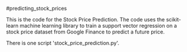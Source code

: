 #predicting_stock_prices


This is the code for the Stock Price Prediction. The code uses the scikit-learn machine learning library to train a support vector regression on a stock price dataset from Google Finance to predict a future price.

There is one script 'stock_price_prediction.py'.
